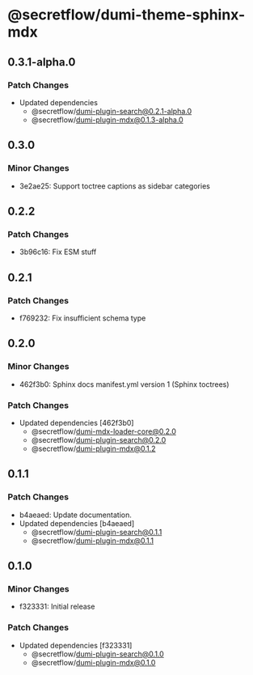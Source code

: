 # @secretflow/dumi-theme-sphinx-mdx

## 0.3.1-alpha.0

### Patch Changes

- Updated dependencies
  - @secretflow/dumi-plugin-search@0.2.1-alpha.0
  - @secretflow/dumi-plugin-mdx@0.1.3-alpha.0

## 0.3.0

### Minor Changes

- 3e2ae25: Support toctree captions as sidebar categories

## 0.2.2

### Patch Changes

- 3b96c16: Fix ESM stuff

## 0.2.1

### Patch Changes

- f769232: Fix insufficient schema type

## 0.2.0

### Minor Changes

- 462f3b0: Sphinx docs manifest.yml version 1 (Sphinx toctrees)

### Patch Changes

- Updated dependencies [462f3b0]
  - @secretflow/dumi-mdx-loader-core@0.2.0
  - @secretflow/dumi-plugin-search@0.2.0
  - @secretflow/dumi-plugin-mdx@0.1.2

## 0.1.1

### Patch Changes

- b4aeaed: Update documentation.
- Updated dependencies [b4aeaed]
  - @secretflow/dumi-plugin-search@0.1.1
  - @secretflow/dumi-plugin-mdx@0.1.1

## 0.1.0

### Minor Changes

- f323331: Initial release

### Patch Changes

- Updated dependencies [f323331]
  - @secretflow/dumi-plugin-search@0.1.0
  - @secretflow/dumi-plugin-mdx@0.1.0
